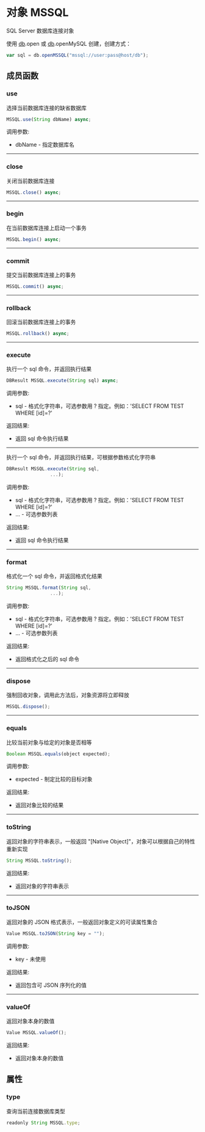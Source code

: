# 对象 MSSQL
SQL Server 数据库连接对象

使用 [db](../../module/ifs/db.md).open 或 [db](../../module/ifs/db.md).openMySQL 创建，创建方式：
```JavaScript
var sql = db.openMSSQL("mssql://user:pass@host/db");
```
## 成员函数
        
### use
选择当前数据库连接的缺省数据库
```JavaScript
MSSQL.use(String dbName) async;
```

调用参数:
* dbName - 指定数据库名

--------------------------
### close
关闭当前数据库连接
```JavaScript
MSSQL.close() async;
```

--------------------------
### begin
在当前数据库连接上启动一个事务
```JavaScript
MSSQL.begin() async;
```

--------------------------
### commit
提交当前数据库连接上的事务
```JavaScript
MSSQL.commit() async;
```

--------------------------
### rollback
回滚当前数据库连接上的事务
```JavaScript
MSSQL.rollback() async;
```

--------------------------
### execute
执行一个 sql 命令，并返回执行结果
```JavaScript
DBResult MSSQL.execute(String sql) async;
```

调用参数:
* sql - 格式化字符串，可选参数用 ? 指定。例如：'SELECT FROM TEST WHERE [id]=?'

返回结果:
* 返回 sql 命令执行结果

--------------------------
执行一个 sql 命令，并返回执行结果，可根据参数格式化字符串
```JavaScript
DBResult MSSQL.execute(String sql,
                ...);
```

调用参数:
* sql - 格式化字符串，可选参数用 ? 指定。例如：'SELECT FROM TEST WHERE [id]=?'
* ... - 可选参数列表

返回结果:
* 返回 sql 命令执行结果

--------------------------
### format
格式化一个 sql 命令，并返回格式化结果
```JavaScript
String MSSQL.format(String sql,
                ...);
```

调用参数:
* sql - 格式化字符串，可选参数用 ? 指定。例如：'SELECT FROM TEST WHERE [id]=?'
* ... - 可选参数列表

返回结果:
* 返回格式化之后的 sql 命令

--------------------------
### dispose
强制回收对象，调用此方法后，对象资源将立即释放
```JavaScript
MSSQL.dispose();
```

--------------------------
### equals
比较当前对象与给定的对象是否相等
```JavaScript
Boolean MSSQL.equals(object expected);
```

调用参数:
* expected - 制定比较的目标对象

返回结果:
* 返回对象比较的结果

--------------------------
### toString
返回对象的字符串表示，一般返回 "[Native Object]"，对象可以根据自己的特性重新实现
```JavaScript
String MSSQL.toString();
```

返回结果:
* 返回对象的字符串表示

--------------------------
### toJSON
返回对象的 JSON 格式表示，一般返回对象定义的可读属性集合
```JavaScript
Value MSSQL.toJSON(String key = "");
```

调用参数:
* key - 未使用

返回结果:
* 返回包含可 JSON 序列化的值

--------------------------
### valueOf
返回对象本身的数值
```JavaScript
Value MSSQL.valueOf();
```

返回结果:
* 返回对象本身的数值

## 属性
        
### type
查询当前连接数据库类型
```JavaScript
readonly String MSSQL.type;
```

